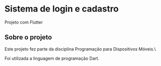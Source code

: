 # Sistema de login e cadastro

Projeto com Flutter

## Sobre o projeto

Este projeto fez parte da disciplina Programação para Dispositivos Móveis.\

Foi utilizada a linguagem de programação Dart.

